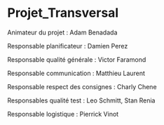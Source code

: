 # Projet_Transversal

Animateur du projet : Adam Benadada

Responsable planificateur : Damien Perez

Responsable qualité générale : Victor Faramond

Responsable communication : Matthieu Laurent

Responsable respect des consignes : Charly Chene

Responsables qualité test : Leo Schmitt, Stan Renia

Responsable logistique : Pierrick Vinot
